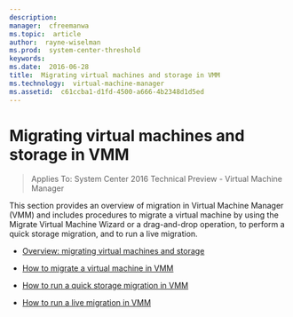 ```yaml
---
description:  
manager:  cfreemanwa
ms.topic:  article
author:  rayne-wiselman
ms.prod:  system-center-threshold
keywords:  
ms.date:  2016-06-28
title:  Migrating virtual machines and storage in VMM
ms.technology:  virtual-machine-manager
ms.assetid:  c61ccba1-d1fd-4500-a666-4b2348d1d5ed
---
```


# Migrating virtual machines and storage in VMM

>Applies To: System Center 2016 Technical Preview - Virtual Machine Manager

This section provides an overview of migration in Virtual Machine Manager (VMM) and includes procedures to migrate a virtual machine by using the Migrate Virtual Machine Wizard or a drag-and-drop operation, to perform a quick storage migration, and to run a live migration.

-   [Overview: migrating virtual machines and storage](Overview--migrating-virtual-machines-and-storage.md)

-   [How to migrate a virtual machine in VMM](How-to-migrate-a-virtual-machine-in-VMM.md)

-   [How to run a quick storage migration in VMM](How-to-run-a-quick-storage-migration-in-VMM.md)

-   [How to run a live migration in VMM](How-to-run-a-live-migration-in-VMM.md)


